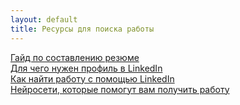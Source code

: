 ```yaml
---
layout: default
title: Ресурсы для поиска работы
---
```

<a href="/extra_material/resume_guide/">Гайд по составлению резюме</a>  
<a href="/extra_material/job_resources/linkedin_1/">Для чего нужен профиль в LinkedIn</a>  
<a href="/extra_material/job_resources/linkedin_2/">Как найти работу с помощью LinkedIn</a>  
<a href="/extra_material/job_resources/neuro_work/">Нейросети, которые помогут вам получить работу</a>  
